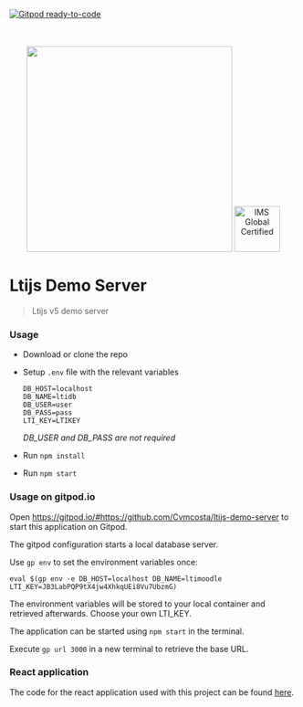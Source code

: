 [![Gitpod ready-to-code](https://img.shields.io/badge/Gitpod-ready--to--code-blue?logo=gitpod)](https://gitpod.io/#https://github.com/Cvmcosta/ltijs-demo-server)

<div align="center">
	<br>
	<br>
	<a href="https://cvmcosta.github.io/ltijs"><img width="360" src="https://raw.githubusercontent.com/Cvmcosta/ltijs/master/docs/logo-300.svg"></img></a>
  <a href="https://site.imsglobal.org/certifications/coursekey/ltijs"​ target='_blank'><img width="80" src="https://www.imsglobal.org/sites/default/files/IMSconformancelogoREG.png" alt="IMS Global Certified" border="0"></img></a>
</div>


# Ltijs Demo Server

> Ltijs v5 demo server

### Usage

- Download or clone the repo

- Setup `.env` file with the relevant variables

  ```
  DB_HOST=localhost
  DB_NAME=ltidb
  DB_USER=user
  DB_PASS=pass
  LTI_KEY=LTIKEY
  ```
  *DB_USER and DB_PASS are not required*

- Run `npm install`

- Run `npm start` 

### Usage on gitpod.io

Open https://gitpod.io/#https://github.com/Cvmcosta/ltijs-demo-server to start this application on Gitpod.

The gitpod configuration starts a local database server.

Use `gp env` to set the environment variables once:

```
eval $(gp env -e DB_HOST=localhost DB_NAME=ltimoodle LTI_KEY=JB3LabPQP9tX4jw4XhkqUEi8Vu7UbzmG)
```

The environment variables will be stored to your local container and retrieved afterwards. Choose your own LTI_KEY.

The application can be started using `npm start` in the terminal.

Execute `gp url 3000` in a new terminal to retrieve the base URL.

### React application

 The code for the react application used with this project can be found [here](https://github.com/Cvmcosta/ltijs-demo-client).